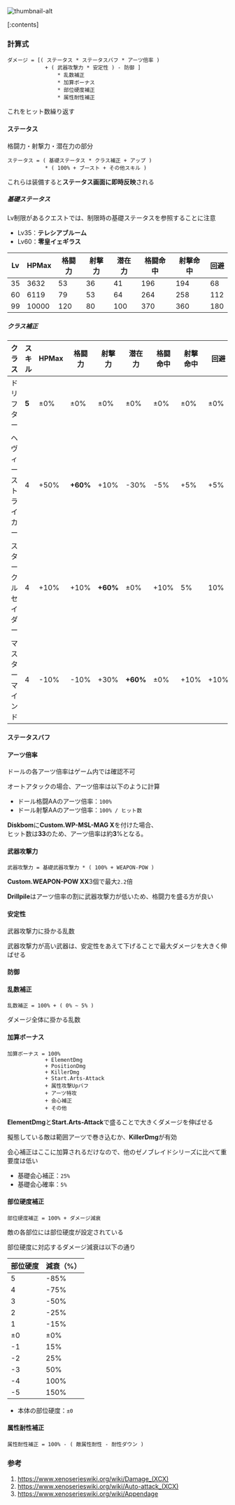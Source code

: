 <img class="thumbnail" src="thumbnail-url" alt="thumbnail-alt">

[:contents]

### 計算式
```plaintext
ダメージ = [( ステータス * ステータスバフ * アーツ倍率 )
            + ( 武器攻撃力 * 安定性 ) - 防御 ]
                * 乱数補正
                * 加算ボーナス
                * 部位硬度補正
                * 属性耐性補正
```
これをヒット数繰り返す

#### ステータス
格闘力・射撃力・潜在力の部分

```plaintext
ステータス = ( 基礎ステータス * クラス補正 + アップ )
            * ( 100% + ブースト + その他スキル )
```

これらは装備すると**ステータス画面に即時反映**される

##### 基礎ステータス
Lv制限があるクエストでは、制限時の基礎ステータスを参照することに注意

- Lv35：**テレシアブルーム**
- Lv60：**零皇イェギラス**

| Lv  | HPMax | 格闘力 | 射撃力 | 潜在力 | 格闘命中 | 射撃命中 | 回避 |
| --- | ----- | ------ | ------ | ------ | -------- | -------- | ---- |
| 35  | 3632  | 53     | 36     | 41     | 196      | 194      | 68   |
| 60  | 6119  | 79     | 53     | 64     | 264      | 258      | 112  |
| 99  | 10000 | 120    | 80     | 100    | 370      | 360      | 180  |

##### クラス補正

| クラス               | スキル | HPMax | 格闘力   | 射撃力   | 潜在力   | 格闘命中 | 射撃命中 | 回避 |
| -------------------- | ------ | ----- | -------- | -------- | -------- | -------- | -------- | ---- |
| ドリフター           | **5**  | ±0%   | ±0%      | ±0%      | ±0%      | ±0%      | ±0%      | ±0%  |
| ヘヴィーストライカー | 4      | +50%  | **+60%** | +10%     | -30%     | -5%      | +5%      | +5%  |
| スタークルセイダー   | 4      | +10%  | +10%     | **+60%** | ±0%      | +10%     | 5%       | 10%  |
| マスターマインド     | 4      | -10%  | -10%     | +30%     | **+60%** | ±0%      | +10%     | +10% |

#### ステータスバフ


#### アーツ倍率
ドールの各アーツ倍率はゲーム内では確認不可

オートアタックの場合、アーツ倍率は以下のように計算

- ドール格闘AAのアーツ倍率：`100%`
- ドール射撃AAのアーツ倍率：`100% / ヒット数`

**Diskbom**に**Custom.WP-MSL-MAG Ⅹ**を付けた場合、  
ヒット数は**33**のため、アーツ倍率は約**3**%となる。


#### 武器攻撃力
```plaintext
武器攻撃力 = 基礎武器攻撃力 * ( 100% + WEAPON-POW )
```
**Custom.WEAPON-POW ⅩⅩ**3個で最大`2.2`倍

**Drillpile**はアーツ倍率の割に武器攻撃力が低いため、格闘力を盛る方が良い

#### 安定性
武器攻撃力に掛かる乱数

武器攻撃力が高い武器は、安定性をあえて下げることで最大ダメージを大きく伸ばせる

#### 防御



#### 乱数補正
```plaintext
乱数補正 = 100% + ( 0% ~ 5% )
```

ダメージ全体に掛かる乱数

#### 加算ボーナス
```plaintext
加算ボーナス = 100%
            + ElementDmg
            + PositionDmg
            + KillerDmg
            + Start.Arts-Attack
            + 属性攻撃Upバフ
            + アーツ特攻
            + 会心補正
            + その他
```
**ElementDmg**と**Start.Arts-Attack**で盛ることで大きくダメージを伸ばせる

擬態している敵は範囲アーツで巻き込むか、**KillerDmg**が有効

会心補正はここに加算されるだけなので、他のゼノブレイドシリーズに比べて重要度は低い

- 基礎会心補正：`25%`
- 基礎会心確率：`5%`

#### 部位硬度補正
```plaintext
部位硬度補正 = 100% + ダメージ減衰
```
敵の各部位には部位硬度が設定されている

部位硬度に対応するダメージ減衰は以下の通り

| 部位硬度 | 減衰（%） |
| -------- | --------- |
| 5        | -85%      |
| 4        | -75%      |
| 3        | -50%      |
| 2        | -25%      |
| 1        | -15%      |
| ±0       | ±0%       |
| -1       | 15%       |
| -2       | 25%       |
| -3       | 50%       |
| -4       | 100%      |
| -5       | 150%      |

- 本体の部位硬度：`±0`

#### 属性耐性補正
```plaintext
属性耐性補正 = 100% - ( 敵属性耐性 - 耐性ダウン )
```








### 参考

1. https://www.xenoserieswiki.org/wiki/Damage_(XCX)
2. https://www.xenoserieswiki.org/wiki/Auto-attack_(XCX)
3. https://www.xenoserieswiki.org/wiki/Appendage

